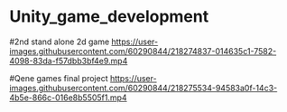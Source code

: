 # Unity_game_development

#2nd stand alone 2d game
https://user-images.githubusercontent.com/60290844/218274837-014635c1-7582-4098-83da-f57dbb3bf4e9.mp4

#Qene games final project
https://user-images.githubusercontent.com/60290844/218275534-94583a0f-14c3-4b5e-866c-016e8b5505f1.mp4



